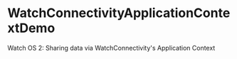 # WatchConnectivityApplicationContextDemo
Watch OS 2: Sharing data via WatchConnectivity's Application Context 
